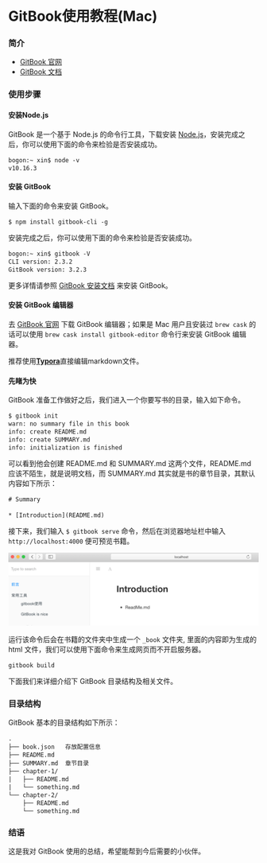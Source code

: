 # GitBook使用教程(Mac)

### 简介

- [GitBook 官网](https://www.gitbook.com/)
- [GitBook 文档](https://github.com/GitbookIO/gitbook)

### 使用步骤

#### 安装Node.js

GitBook 是一个基于 Node.js 的命令行工具，下载安装 [Node.js](https://nodejs.org/en)，安装完成之后，你可以使用下面的命令来检验是否安装成功。

```shell
bogon:~ xin$ node -v
v10.16.3
```

#### 安装 GitBook

输入下面的命令来安装 GitBook。

```shell
$ npm install gitbook-cli -g
```

安装完成之后，你可以使用下面的命令来检验是否安装成功。

```shell
bogon:~ xin$ gitbook -V
CLI version: 2.3.2
GitBook version: 3.2.3
```

更多详情请参照 [GitBook 安装文档](https://github.com/GitbookIO/gitbook/blob/master/docs/setup.md) 来安装 GitBook。

#### 安装 GitBook 编辑器

去 [GitBook 官网](https://www.gitbook.com/) 下载 GitBook 编辑器；如果是 Mac 用户且安装过 `brew cask` 的话可以使用 `brew cask install gitbook-editor` 命令行来安装 GitBook 编辑器。

推荐使用[**Typora**](https://www.typora.io/)直接编辑markdown文件。

#### 先睹为快

GitBook 准备工作做好之后，我们进入一个你要写书的目录，输入如下命令。

```shell
$ gitbook init
warn: no summary file in this book
info: create README.md
info: create SUMMARY.md
info: initialization is finished
```

可以看到他会创建 README.md 和 SUMMARY.md 这两个文件，README.md 应该不陌生，就是说明文档，而 SUMMARY.md 其实就是书的章节目录，其默认内容如下所示：

```
# Summary

* [Introduction](README.md)
```

接下来，我们输入 `$ gitbook serve` 命令，然后在浏览器地址栏中输入 `http://localhost:4000` 便可预览书籍。

![image-20190903102802867](./images/image-20190903102802867.png)

运行该命令后会在书籍的文件夹中生成一个 `_book` 文件夹, 里面的内容即为生成的 html 文件，我们可以使用下面命令来生成网页而不开启服务器。

```
gitbook build
```

下面我们来详细介绍下 GitBook 目录结构及相关文件。

### 目录结构

GitBook 基本的目录结构如下所示：

```
.
├── book.json   存放配置信息
├── README.md   
├── SUMMARY.md  章节目录
├── chapter-1/
|   ├── README.md
|   └── something.md
└── chapter-2/
    ├── README.md
    └── something.md
```

### 结语

这是我对 GitBook 使用的总结，希望能帮到今后需要的小伙伴。
